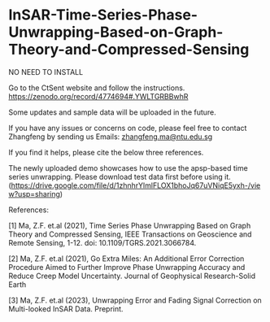 # InSAR-Time-Series-Phase-Unwrapping-Based-on-Graph-Theory-and-Compressed-Sensing
NO NEED TO INSTALL

Go to the CtSent website and follow the instructions. https://zenodo.org/record/4774694#.YWLTGRBBwhR

Some updates and sample data will be uploaded in the future.

If you have any issues or concerns on code, please feel free to contact Zhangfeng by sending us Emails: zhangfeng.ma@ntu.edu.sg

If you find it helps, please cite the below three references.


The newly uploaded demo showcases how to use the apsp-based time series unwrapping.
Please download test data first before using it. 
(https://drive.google.com/file/d/1zhnhrYlmlFLOX1bhoJq67uVNiqE5yxh-/view?usp=sharing)

References:


[1] Ma, Z.F. et.al (2021), Time Series Phase Unwrapping Based on Graph Theory and Compressed Sensing, IEEE Transactions on Geoscience and Remote Sensing, 1-12. doi: 10.1109/TGRS.2021.3066784.


[2] Ma, Z.F. et.al (2021), Go Extra Miles: An Additional Error Correction Procedure Aimed to Further Improve Phase Unwrapping Accuracy and Reduce Creep Model Uncertainty. Journal of Geophysical Research-Solid Earth

[3] Ma, Z.F. et.al (2023), Unwrapping Error and Fading Signal Correction on Multi-looked InSAR Data. Preprint.
